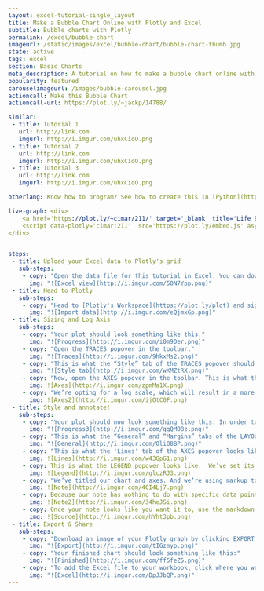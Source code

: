 ```yaml
---
layout: excel-tutorial-single_layout
title: Make a Bubble Chart Online with Plotly and Excel
subtitle: Bubble charts with Plotly
permalink: /excel/bubble-chart
imageurl: /static/images/excel/bubble-chart/bubble-chart-thumb.jpg
state: active
tags: excel
section: Basic Charts
meta_description: A tutorial on how to make a bubble chart online with Excel.
popularity: featured
carouselimageurl: /images/bubble-carousel.jpg
actioncall: Make this Bubble Chart
actioncall-url: https://plot.ly/~jackp/14788/

similar:
 - title: Tutorial 1
   url: http://link.com
   imgurl: http://i.imgur.com/uhxCioO.png
 - title: Tutorial 2
   url: http://link.com
   imgurl: http://i.imgur.com/uhxCioO.png
 - title: Tutorial 3
   url: http://link.com
   imgurl: http://i.imgur.com/uhxCioO.png

otherlang: Know how to program? See how to create this in [Python](https://plot.ly/python/bubble-charts/) or [R](https://plot.ly/r/bubble-charts/).

live-graph: <div>
    <a href='https://plot.ly/~cimar/211/' target='_blank' title='Life Expectancy v. Per Capita GDP, 2007' style='display: block; text-align: center;'><img src='https://plot.ly/~cimar/211.png' alt='Life Expectancy v. Per Capita GDP, 2007' style='max-width: 100%;width: 560px;'  width='560' onerror='this.onerror=null;this.src='https://plot.ly/404.png';' /></a>
    <script data-plotly='cimar:211'  src='https://plot.ly/embed.js' async></script>
</div>


steps: 
 - title: Upload your Excel data to Plotly's grid
   sub-steps:
    - copy: "Open the data file for this tutorial in Excel. You can download the file here in [CSV format](https://raw.githubusercontent.com/plotly/datasets/master/bubble_chart_tutorial.csv)"
      img: "![Excel view](http://i.imgur.com/5ON7Ypp.png)"
 - title: Head to Plotly
   sub-steps:
    - copy: "Head to [Plotly's Workspace](https://plot.ly/plot) and sign into your free Plotly account. Go to 'Import', click 'Upload a file', then choose your Excel file to upload. Your Excel file will now open in Plotly's grid. For more about Plotly's grid, see [this tutorial](help.plot.ly/add-data-to-the-plotly-grid/)"
      img: "![Import data](http://i.imgur.com/eQjmxGp.png)"
 - title: Sizing and Log Axis
   sub-steps:
    - copy: "Your plot should look something like this."
      img: "![Progress](http://i.imgur.com/i0m9Oer.png)"
    - copy: "Open the TRACES popover in the toolbar."
      img: "![Traces](http://i.imgur.com/9hkxMs2.png)"
    - copy: "This is what the “Style” tab of the TRACES popover should look like for “All Traces (Bubble)”. We’ve set the “Size” field to scale the bubbles’ diameter, not area. And we’ve evened out the pixel-to-value ratio (the higher the value in the box, the smaller the bubbles will be). We’ve also increased the weight of the white bubble outlines."
      img: "![Style tab](http://i.imgur.com/wKMZtRX.png)"
    - copy: "Now, open the AXES popover in the toolbar. This is what the 'Range' tab for the X Axis looks like."
      img: ![Axes](http://i.imgur.com/zpmMa1X.png)
    - copy: "We’re opting for a log scale, which will result in a more linear plot."
      img: ![Axes2](http://i.imgur.com/ijOtC0F.png)
 - title: Style and annotate!
   sub-steps:
    - copy: "Your plot should now look something like this. In order to get the graph at the top of the chart, you’ll need to style it a little more."
      img: "![Progress3](http://i.imgur.com/ggQMO8z.png)"
    - copy: "This is what the “General” and “Margins” tabs of the LAYOUT popover should look like. We’re giving our plot a grey background, and we’ve changed some of the font options."
      img: "![General](http://i.imgur.com/OliO8BP.png)"
    - copy: "This is what the 'Lines' tab of the AXES popover looks like. We’ve changed the grey grid to white, and increased the line weight."
      img: ![Lines](http://i.imgur.com/w43GpG1.png)
    - copy: This is what the LEGEND popover looks like.  We’ve set its background to grey, too.
      img: ![Legend](http://i.imgur.com/glczRJ3.png)
    - copy: "We’ve titled our chart and axes. And we’re using markup to link to our source data using the NOTES popover. Select the 'Page' option, and hide the arrow." 
      img: ![Note](http://i.imgur.com/4CI4Lj7.png)
    - copy: Because our note has nothing to do with specific data points, we’re going to nestle it below the x-axis. Now drag it to the bottom corner of your plot.
      img: ![Note2](http://i.imgur.com/34heJSi.png)
    - copy: Once your note looks like you want it to, use the markdown &lt;a&gt; tag to link to the data source.
      img: ![Source](http://i.imgur.com/hYht3pb.png)
 - title: Export & Share
   sub-steps:
    - copy: "Download an image of your Plotly graph by clicking EXPORT on the toolbar."
      img: "![Export](http://i.imgur.com/tIGzmyp.png)"
    - copy: "Your finished chart should look something like this:"
      img: "![Finished](http://i.imgur.com/ff5feZ5.png)"
    - copy: "To add the Excel file to your workbook, click where you want to insert the picture inside Excel. On the INSERT tab inside Excel, in the ILLUSTRATIONS group, click PICTURE. Locate the Plotly graph image that you downloaded and then double-click it. Notice that we also copy-pasted the Plotly graph link in a cell for easy access to the interactive Plotly version."
      img: "![Excel](http://i.imgur.com/DpJJbQP.png)"
---
```

